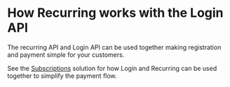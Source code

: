 <!-- START_METADATA
---
title: How Recurring works with the Login API
sidebar_label: With the Login API
sidebar_position: 15
description: How Login works with the Login API.
pagination_next: null
pagination_prev: null
draft: true
---
END_METADATA -->

# How Recurring works with the Login API

The recurring API and Login API can be used together making registration and payment simple for your customers.

See the [Subscriptions](https://developer.vippsmobilepay.com/docs/solutions/recurring-and-login) solution for how Login and Recurring can be used together to simplify the payment flow.
